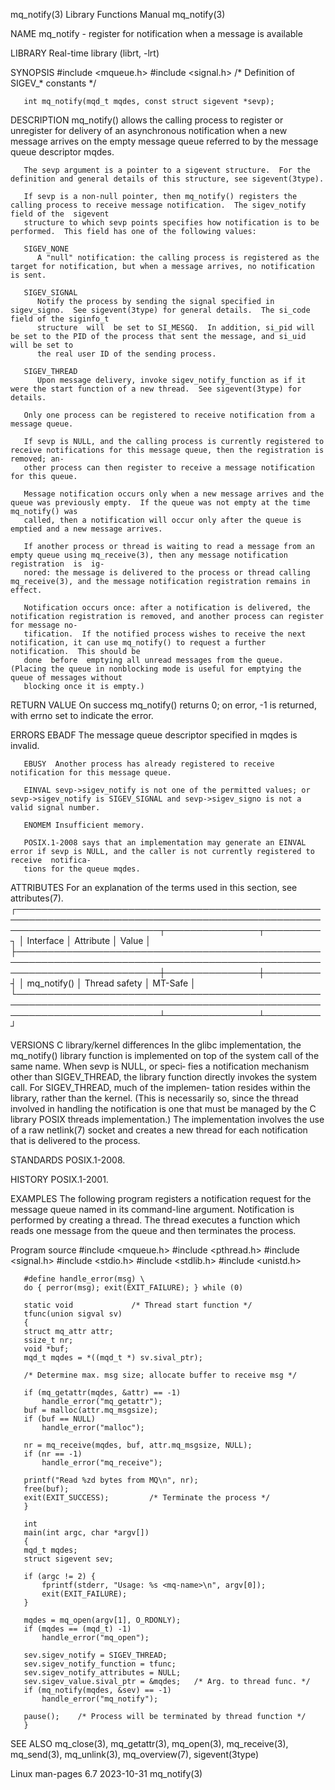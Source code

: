 mq_notify(3)							   Library Functions Manual							  mq_notify(3)

NAME
       mq_notify - register for notification when a message is available

LIBRARY
       Real-time library (librt, -lrt)

SYNOPSIS
       #include <mqueue.h>
       #include <signal.h>	     /* Definition of SIGEV_* constants */

       int mq_notify(mqd_t mqdes, const struct sigevent *sevp);

DESCRIPTION
       mq_notify()  allows  the calling process to register or unregister for delivery of an asynchronous notification when a new message arrives on the empty
       message queue referred to by the message queue descriptor mqdes.

       The sevp argument is a pointer to a sigevent structure.	For the definition and general details of this structure, see sigevent(3type).

       If sevp is a non-null pointer, then mq_notify() registers the calling process to receive message notification.  The sigev_notify field of the  sigevent
       structure to which sevp points specifies how notification is to be performed.  This field has one of the following values:

       SIGEV_NONE
	      A "null" notification: the calling process is registered as the target for notification, but when a message arrives, no notification is sent.

       SIGEV_SIGNAL
	      Notify the process by sending the signal specified in sigev_signo.  See sigevent(3type) for general details.  The si_code field of the siginfo_t
	      structure	 will  be set to SI_MESGQ.  In addition, si_pid will be set to the PID of the process that sent the message, and si_uid will be set to
	      the real user ID of the sending process.

       SIGEV_THREAD
	      Upon message delivery, invoke sigev_notify_function as if it were the start function of a new thread.  See sigevent(3type) for details.

       Only one process can be registered to receive notification from a message queue.

       If sevp is NULL, and the calling process is currently registered to receive notifications for this message queue, then the registration is removed; an‐
       other process can then register to receive a message notification for this queue.

       Message notification occurs only when a new message arrives and the queue was previously empty.	If the queue was not empty at the time mq_notify() was
       called, then a notification will occur only after the queue is emptied and a new message arrives.

       If another process or thread is waiting to read a message from an empty queue using mq_receive(3), then any message notification	 registration  is  ig‐
       nored: the message is delivered to the process or thread calling mq_receive(3), and the message notification registration remains in effect.

       Notification occurs once: after a notification is delivered, the notification registration is removed, and another process can register for message no‐
       tification.  If the notified process wishes to receive the next notification, it can use mq_notify() to request a further notification.	This should be
       done  before  emptying all unread messages from the queue.  (Placing the queue in nonblocking mode is useful for emptying the queue of messages without
       blocking once it is empty.)

RETURN VALUE
       On success mq_notify() returns 0; on error, -1 is returned, with errno set to indicate the error.

ERRORS
       EBADF  The message queue descriptor specified in mqdes is invalid.

       EBUSY  Another process has already registered to receive notification for this message queue.

       EINVAL sevp->sigev_notify is not one of the permitted values; or sevp->sigev_notify is SIGEV_SIGNAL and sevp->sigev_signo is not a valid signal number.

       ENOMEM Insufficient memory.

       POSIX.1-2008 says that an implementation may generate an EINVAL error if sevp is NULL, and the caller is not currently registered to receive  notifica‐
       tions for the queue mqdes.

ATTRIBUTES
       For an explanation of the terms used in this section, see attributes(7).
       ┌───────────────────────────────────────────────────────────────────────────────────────────────────────────────────────────┬───────────────┬─────────┐
       │ Interface														   │ Attribute	   │ Value   │
       ├───────────────────────────────────────────────────────────────────────────────────────────────────────────────────────────┼───────────────┼─────────┤
       │ mq_notify()														   │ Thread safety │ MT-Safe │
       └───────────────────────────────────────────────────────────────────────────────────────────────────────────────────────────┴───────────────┴─────────┘

VERSIONS
   C library/kernel differences
       In  the glibc implementation, the mq_notify() library function is implemented on top of the system call of the same name.  When sevp is NULL, or speci‐
       fies a notification mechanism other than SIGEV_THREAD, the library function directly invokes the system call.  For SIGEV_THREAD, much of the  implemen‐
       tation resides within the library, rather than the kernel.  (This is necessarily so, since the thread involved in handling the notification is one that
       must  be	 managed  by  the  C  library POSIX threads implementation.)  The implementation involves the use of a raw netlink(7) socket and creates a new
       thread for each notification that is delivered to the process.

STANDARDS
       POSIX.1-2008.

HISTORY
       POSIX.1-2001.

EXAMPLES
       The following program registers a notification request for the message queue named in its command-line argument.	 Notification is performed by creating
       a thread.  The thread executes a function which reads one message from the queue and then terminates the process.

   Program source
       #include <mqueue.h>
       #include <pthread.h>
       #include <signal.h>
       #include <stdio.h>
       #include <stdlib.h>
       #include <unistd.h>

       #define handle_error(msg) \
	   do { perror(msg); exit(EXIT_FAILURE); } while (0)

       static void		       /* Thread start function */
       tfunc(union sigval sv)
       {
	   struct mq_attr attr;
	   ssize_t nr;
	   void *buf;
	   mqd_t mqdes = *((mqd_t *) sv.sival_ptr);

	   /* Determine max. msg size; allocate buffer to receive msg */

	   if (mq_getattr(mqdes, &attr) == -1)
	       handle_error("mq_getattr");
	   buf = malloc(attr.mq_msgsize);
	   if (buf == NULL)
	       handle_error("malloc");

	   nr = mq_receive(mqdes, buf, attr.mq_msgsize, NULL);
	   if (nr == -1)
	       handle_error("mq_receive");

	   printf("Read %zd bytes from MQ\n", nr);
	   free(buf);
	   exit(EXIT_SUCCESS);	       /* Terminate the process */
       }

       int
       main(int argc, char *argv[])
       {
	   mqd_t mqdes;
	   struct sigevent sev;

	   if (argc != 2) {
	       fprintf(stderr, "Usage: %s <mq-name>\n", argv[0]);
	       exit(EXIT_FAILURE);
	   }

	   mqdes = mq_open(argv[1], O_RDONLY);
	   if (mqdes == (mqd_t) -1)
	       handle_error("mq_open");

	   sev.sigev_notify = SIGEV_THREAD;
	   sev.sigev_notify_function = tfunc;
	   sev.sigev_notify_attributes = NULL;
	   sev.sigev_value.sival_ptr = &mqdes;	 /* Arg. to thread func. */
	   if (mq_notify(mqdes, &sev) == -1)
	       handle_error("mq_notify");

	   pause();    /* Process will be terminated by thread function */
       }

SEE ALSO
       mq_close(3), mq_getattr(3), mq_open(3), mq_receive(3), mq_send(3), mq_unlink(3), mq_overview(7), sigevent(3type)

Linux man-pages 6.7							  2023-10-31								  mq_notify(3)
